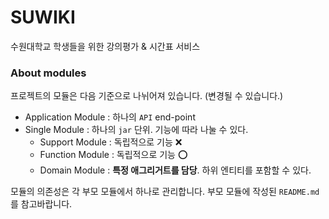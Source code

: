 # SUWIKI

수원대학교 학생들을 위한 강의평가 & 시간표 서비스

### About modules

프로젝트의 모듈은 다음 기준으로 나뉘어져 있습니다. (변경될 수 있습니다.)

- Application Module : 하나의 `API` end-point
- Single Module : 하나의 `jar` 단위. 기능에 따라 나눌 수 있다.
    - Support Module : 독립적으로 기능 ❌
    - Function Module : 독립적으로 기능 ⭕️
    - Domain Module : **특정 애그리거트를 담당**. 하위 엔티티를 포함할 수 있다.

모듈의 의존성은 각 부모 모듈에서 하나로 관리합니다. 부모 모듈에 작성된 `README.md`를 참고바랍니다. 
